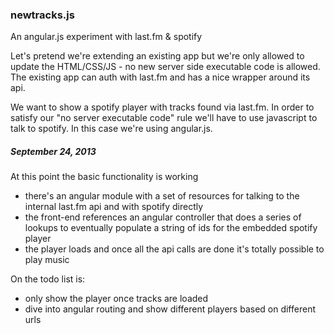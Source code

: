 ### newtracks.js

An angular.js experiment with last.fm & spotify

Let's pretend we're extending an existing app but we're only allowed to update 
the HTML/CSS/JS - no new server side executable code is allowed.
The existing app can auth with last.fm and has a nice wrapper around its api. 

We want to show a spotify player with tracks found via last.fm. In order to satisfy 
our "no server executable code" rule we'll have to use javascript to talk to
spotify. In this case we're using angular.js.

##### September 24, 2013

At this point the basic functionality is working

* there's an angular module with a set of resources for talking to the internal last.fm api and with spotify directly
* the front-end references an angular controller that does a series of lookups to eventually populate a string of ids for the embedded spotify player
* the player loads and once all the api calls are done it's totally possible to play music

On the todo list is:

* only show the player once tracks are loaded
* dive into angular routing and show different players based on different urls


